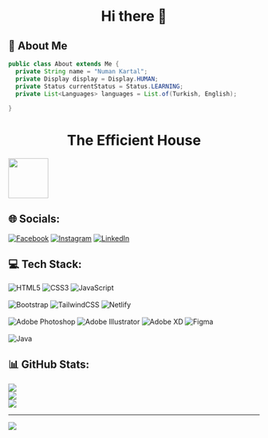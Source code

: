 <link rel="stylesheet" href="https://cdnjs.cloudflare.com/ajax/libs/github-markdown-css/5.1.0/github-markdown.min.css" integrity="sha512-KUoB3bZ1XRBYj1QcH4BHCQjurAZnCO3WdrswyLDtp7BMwCw7dPZngSLqILf68SGgvnWHTD5pPaYrXi6wiRJ65g==" crossorigin="anonymous" referrerpolicy="no-referrer" />
 <h1 align="center">Hi there 👋</h1>

## 💫 About Me

```Java
public class About extends Me { 
  private String name = "Numan Kartal";
  private Display display = Display.HUMAN;
  private Status currentStatus = Status.LEARNING;
  private List<Languages> languages = List.of(Turkish, English);
  
}
``` 

##
<h1 align="center">The Efficient House</h1>
<img align="center" width="80" height="80" src="https://user-images.githubusercontent.com/19970595/196669301-8cd9fc25-3f95-42d2-b965-94a5063ef865.jpg"/>


## 🌐 Socials:
[![Facebook](https://img.shields.io/badge/Facebook-%231877F2.svg?logo=Facebook&logoColor=white)](https://facebook.com/numankartal) [![Instagram](https://img.shields.io/badge/Instagram-%23E4405F.svg?logo=Instagram&logoColor=white)](https://instagram.com/zaharyasx) [![LinkedIn](https://img.shields.io/badge/LinkedIn-%230077B5.svg?logo=linkedin&logoColor=white)](https://linkedin.com/in/numankartall) 

## 💻 Tech Stack:
![HTML5](https://img.shields.io/badge/html5-%23E34F26.svg?style=for-the-badge&logo=html5&logoColor=white)
![CSS3](https://img.shields.io/badge/css3-%231572B6.svg?style=for-the-badge&logo=css3&logoColor=white)
![JavaScript](https://img.shields.io/badge/javascript-%23323330.svg?style=for-the-badge&logo=javascript&logoColor=%23F7DF1E)<br/><br/>
![Bootstrap](https://img.shields.io/badge/bootstrap-%23563D7C.svg?style=for-the-badge&logo=bootstrap&logoColor=white)
![TailwindCSS](https://img.shields.io/badge/tailwindcss-%2338B2AC.svg?style=for-the-badge&logo=tailwind-css&logoColor=darkblue)
![Netlify](https://img.shields.io/badge/netlify-%23000000.svg?style=for-the-badge&logo=netlify&logoColor=#00C7B7)<br/><br/>
![Adobe Photoshop](https://img.shields.io/badge/adobephotoshop-%2331A8FF.svg?style=for-the-badge&logo=adobephotoshop&logoColor=darkblue) 
![Adobe Illustrator](https://img.shields.io/badge/adobeillustrator-%23FF9A00.svg?style=for-the-badge&logo=adobeillustrator&logoColor=black)
![Adobe XD](https://img.shields.io/badge/Adobe%20XD-470137?style=for-the-badge&logo=Adobe%20XD&logoColor=#FF61F6)
![Figma](https://img.shields.io/badge/figma-%23F24E1E.svg?style=for-the-badge&logo=figma&logoColor=white)<br/><br/>
![Java](https://img.shields.io/badge/java-%23ED8B00.svg?style=for-the-badge&logo=java&logoColor=white)

## 📊 GitHub Stats:
![](https://github-readme-stats.vercel.app/api?username=NumanKartall&theme=black-green&hide_border=false&include_all_commits=false&count_private=false)<br/>
![](https://github-readme-streak-stats.herokuapp.com/?user=NumanKartall&theme=black-green&hide_border=false)<br/>
![](https://github-readme-stats.vercel.app/api/top-langs/?username=NumanKartall&theme=blue-green&hide_border=false&include_all_commits=false&count_private=false&layout=compact)

---
[![](https://visitcount.itsvg.in/api?id=NumanKartall&label=Profile%20Views&color=5&icon=8&pretty=true)](https://visitcount.itsvg.in)
